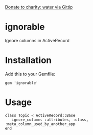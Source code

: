 [Donate to charity: water via Gittip](https://www.gittip.com/nthj/)

ignorable
=========

Ignore columns in ActiveRecord 

Installation
============

Add this to your Gemfile: 
  
    gem 'ignorable'

Usage
=====

    class Topic < ActiveRecord::Base
       ignore_columns :attributes, :class, :meta_column_used_by_another_app
    end

